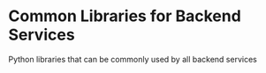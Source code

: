 # Common Libraries for Backend Services
Python libraries that can be commonly used by all backend services
